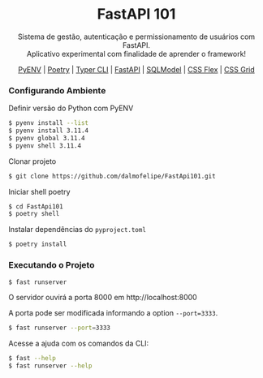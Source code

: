 <h1 align="center">FastAPI 101</h1>

<p align="center">Sistema de gestão, autenticação e permissionamento de usuários com FastAPI.<br> 
Aplicativo experimental com finalidade de aprender o framework!</p>

<p align="center">
    <a target="_blank" href="https://github.com/pyenv/pyenv">PyENV</a> | 
    <a target="_blank" href="https://python-poetry.org/docs">Poetry</a> | 
    <a target="_blank" href="https://typer.tiangolo.com/">Typer CLI</a> | 
    <a target="_blank" href="https://fastapi.tiangolo.com">FastAPI</a> | 
    <a target="_blank" href="https://sqlmodel.tiangolo.com">SQLModel</a> | 
    <a target="_blank" href="https://css-tricks.com/snippets/css/a-guide-to-flexbox">CSS Flex</a> | 
    <a target="_blank" href="https://css-tricks.com/snippets/css/a-guide-to-grid">CSS Grid</a>
</p>


### Configurando Ambiente

Definir versão do Python com PyENV

```bash
$ pyenv install --list
$ pyenv install 3.11.4
$ pyenv global 3.11.4
$ pyenv shell 3.11.4
```

Clonar projeto

```bash
$ git clone https://github.com/dalmofelipe/FastApi101.git
```

Iniciar shell poetry

```bash
$ cd FastApi101
$ poetry shell
```

Instalar dependências do `pyproject.toml`

```bash
$ poetry install
```

### Executando o Projeto

```bash
$ fast runserver
```

O servidor ouvirá a porta 8000 em http://localhost:8000

A porta pode ser modificada informando a option `--port=3333`.

```bash
$ fast runserver --port=3333
```

Acesse a ajuda com os comandos da CLI:

```bash
$ fast --help
$ fast runserver --help
```